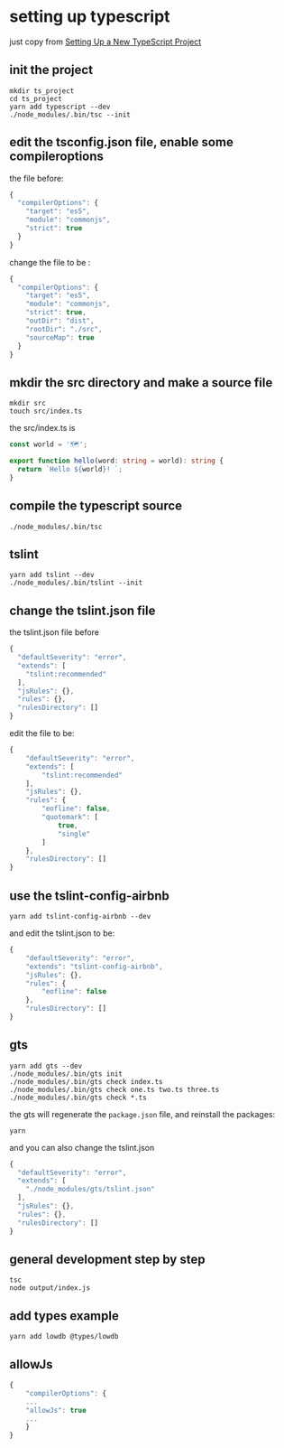 # setting up typescript

just copy from [Setting Up a New TypeScript Project](https://alligator.io/typescript/new-project/)

## init the project
``` shell
mkdir ts_project
cd ts_project
yarn add typescript --dev
./node_modules/.bin/tsc --init
```
## edit the tsconfig.json file, enable some compileroptions
the file before:

``` typescript
{
  "compilerOptions": {
    "target": "es5",
    "module": "commonjs",
    "strict": true
  }
}
```
change the file to be :

``` typescript
{
  "compilerOptions": {
    "target": "es5",
    "module": "commonjs",
    "strict": true,
    "outDir": "dist",
    "rootDir": "./src",
    "sourceMap": true
  }
}
```

## mkdir the src directory and make a source file

``` shell
mkdir src
touch src/index.ts
```
the src/index.ts is

``` typescript
const world = '🗺️';

export function hello(word: string = world): string {
  return `Hello ${world}! `;
}
```

## compile the typescript source

``` shell
./node_modules/.bin/tsc
```

## tslint

``` shell
yarn add tslint --dev
./node_modules/.bin/tslint --init
```
## change the tslint.json file
the tslint.json file before

``` typescript
{
  "defaultSeverity": "error",
  "extends": [
    "tslint:recommended"
  ],
  "jsRules": {},
  "rules": {},
  "rulesDirectory": []
}
```
edit the file to be:

``` typescript
{
    "defaultSeverity": "error",
    "extends": [
        "tslint:recommended"
    ],
    "jsRules": {},
    "rules": {
        "eofline": false,
        "quotemark": [
            true,
            "single"
        ]
    },
    "rulesDirectory": []
}
```

## use the tslint-config-airbnb

``` shell
yarn add tslint-config-airbnb --dev
```
and edit the tslint.json to be:

``` typescript
{
    "defaultSeverity": "error",
    "extends": "tslint-config-airbnb",
    "jsRules": {},
    "rules": {
        "eofline": false
    },
    "rulesDirectory": []
}
```

## gts

``` shell
yarn add gts --dev
./node_modules/.bin/gts init
./node_modules/.bin/gts check index.ts
./node_modules/.bin/gts check one.ts two.ts three.ts
./node_modules/.bin/gts check *.ts
```
the gts will regenerate the `package.json` file, and reinstall the packages:

``` shell
yarn
```
and you can also change the tslint.json

``` typescript
{
  "defaultSeverity": "error",
  "extends": [
    "./node_modules/gts/tslint.json"
  ],
  "jsRules": {},
  "rules": {},
  "rulesDirectory": []
}
```

## general development step by step

``` shell
tsc
node output/index.js

```

## add types example

``` shell
yarn add lowdb @types/lowdb
```

## allowJs

``` javascript
{
    "compilerOptions": {
    ...
    "allowJs": true
    ...
    }
}
```
